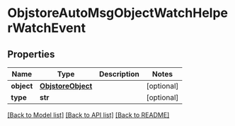 # ObjstoreAutoMsgObjectWatchHelperWatchEvent

## Properties
Name | Type | Description | Notes
------------ | ------------- | ------------- | -------------
**object** | [**ObjstoreObject**](ObjstoreObject.md) |  | [optional] 
**type** | **str** |  | [optional] 

[[Back to Model list]](../README.md#documentation-for-models) [[Back to API list]](../README.md#documentation-for-api-endpoints) [[Back to README]](../README.md)


